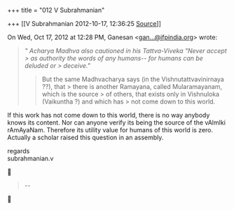 +++
title = "012 V Subrahmanian"

+++
[[V Subrahmanian	2012-10-17, 12:36:25 [Source](https://groups.google.com/g/bvparishat/c/BGJ5L3KBLHs)]]



On Wed, Oct 17, 2012 at 12:28 PM, Ganesan \<[gan...@ifpindia.org]()\> wrote:  

> 
> > 
> >   
> *" Acharya Madhva also cautioned in his *Tattva-Viveka* "Never accept > as authority the words of any humans-- for humans can be deluded or > deceive."*  
>   
> > 
> > But the same Madhvacharya says (in the Vishnutattvavinirnaya ??), that > there is another Ramayana, called Mularamayanam, which is the source > of others, that exists only in Vishnuloka (Vaikuntha ?) and which has > not come down to this world.  
> > 

  
If this work has not come down to this world, there is no way anybody knows its content. Nor can anyone verify its being the source of the vAlmIki rAmAyaNam. Therefore its utility value for humans of this world is zero. Actually a scholar raised this question in an assembly.   
  
regards  
subrahmanian.v  

  




> --  



